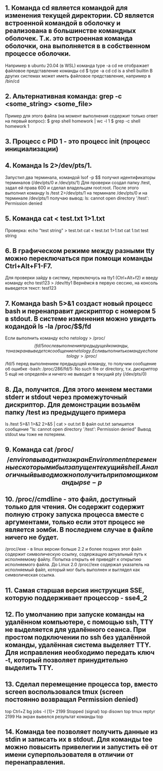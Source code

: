 ## 1. Команда cd является командой для изменения текущей директории. CD является встроенной командой  в оболочку и реализована в большинстве командных оболочек. Т.к. это встроенная команда оболочки, она выполняется в в собственном процессе оболочки.
Например в ubuntu 20.04 (в WSL) команда type -a cd не отображает файловое представление команды cd
$ type -a cd
cd is a shell builtin
В других системах может иметь файловое представление, например в /bin/cd
## 2. Альтернативная команда: grep -c <some_string> <some_file>
Пример для этого файла (на момент выполнения содержит только ответ на первый вопрос):
$ grep shell homework | wc -l
1
$ grep -c shell homework
1 
## 3. Процесс с PID 1 - это процесс init (процесс инициализации)
##  4. Команда ls 2>/dev/pts/1.
Запустил два терминала, командой lsof -p $$ получил идентификаторы терминалов (/dev/pts/0 и /dev/pts/1)
Для проверки создал папку /test, задал ей права 600 и сделал владельцем root:root. После этого выполнил команду ls /test 2>/dev/pts/1 на терминале /dev/pts/0 и на терминале /dev/pts/1 получаю вывод: ls: cannot open directory '/test': Permission denied
## 5. Команда cat < test.txt 1>1.txt
Проверка:
echo "test string" > test.txt
cat < test.txt 1>1.txt
cat 1.txt
test string
## 6. В графическом режиме между разными tty можно переключаться при помощи команды Ctrl+Alt+F1-F7.
Для проверки зайду в систему, переключусь на tty1 (Ctrl+Alt+f2) и введу команду
echo test123 > /dev/tty1
Вернёмся в первую сессию, на консоль выведется текст:
test123
## 7. Команда bash 5>&1 создаст новый процесс bash и перенаправит дискриптор с номером 5 в stdout. В системе изменения можно увидеть кодандой ls -la /proc/$$/fd
Если выполнить команду echo netology > /proc/$$/fd/5 после выполнения предыдущей команды, то на экран выведется сообщение netology.
Если выполнить команду echo netology > /proc/$$/fd/5 перед выполнением предыдущей команду, то получим сообщение об ошибке -bash: /proc/286/fd/5: No such file or directory, т.к. дискриптор 5 ещё не определён и ничего не выводит в текущий pty (/dev/pts/0)
## 8. Да, получится. Для этого меняем местами stderr и stdout через промежуточный дискриптор. Для демонстрации возьмём папку /test из предыдущего примера
ls /test 5>&1 1>&2 2>&5 | cat > out.txt
В файл out.txt запишется сообщение "ls: cannot open directory '/test': Permission denied"
Вывод stdout мы тоже не потеряем.
## 9. Команда cat /proc/$$/environ выводит на экран Environment переменные с которыми был запущен текущий shell. Аналогичный вывод можно получить при помощи команды ps e -p $$
## 10. /proc/<PID>/cmdline - это файл, доступный только для чтения. Он содержит содержит полную строку запуска процесса вместе с аргументами, только если этот процесс не является зомби. В последнем случае в файле ничего не будет.
/proc/<PID>/exe - в linux версии больше 2.2 и более поздних этот файл содержит символическую ссылку, содержащую актуальный путь к исполняемому файлу. Попытка открыть её приведёт к открытию исполняемого файла. 
До Linux 2.0 /proc/<PID>/exe содержал указатель на исполняемый файл, который мог быть выполнен и выглядел как символическая ссылка.
## 11. Самая старшая версия инструкция SSE, которую поддерживает процессор - sse4_2
## 12. По умолчанию при запуске команды на удалённом компьютере, с помощью ssh, TTY не выделяется для удалённого сеанса. При простом подключении по ssh без удалённой команды, удалённая система выделяет TTY. Для исправления необходимо передать ключ -t, который позволяет принудительно выделить TTY.
## 13. Сделал перемещение процесса top, вместо screen воспользовался tmux (screen постоянно возвращал Permission denied)
top
Ctrl+Z
bg
jobs -l
[1]+  2199 Stopped (signal)        top
disown top
tmux
reptyr 2199
На экран вывелся результат команды top
## 14. Команда tee позволяет получить данные из stdin и записать их в stdout. Для команды tee можно повысить привелегии и запустить её от имени суперпользователя в отличии от перенаправления. 
